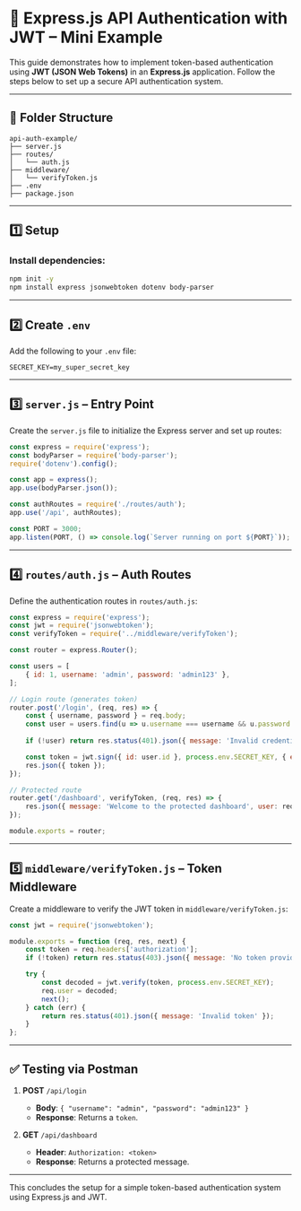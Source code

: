 # 🔐 Express.js API Authentication with JWT – Mini Example

This guide demonstrates how to implement token-based authentication using **JWT (JSON Web Tokens)** in an **Express.js** application. Follow the steps below to set up a secure API authentication system.

---

## 📁 Folder Structure

```
api-auth-example/
├── server.js
├── routes/
│   └── auth.js
├── middleware/
│   └── verifyToken.js
├── .env
├── package.json
```

---

## 1️⃣ Setup

### Install dependencies:

```bash
npm init -y
npm install express jsonwebtoken dotenv body-parser
```

---

## 2️⃣ Create `.env`

Add the following to your `.env` file:

```env
SECRET_KEY=my_super_secret_key
```

---

## 3️⃣ `server.js` – Entry Point

Create the `server.js` file to initialize the Express server and set up routes:

```js
const express = require('express');
const bodyParser = require('body-parser');
require('dotenv').config();

const app = express();
app.use(bodyParser.json());

const authRoutes = require('./routes/auth');
app.use('/api', authRoutes);

const PORT = 3000;
app.listen(PORT, () => console.log(`Server running on port ${PORT}`));
```

---

## 4️⃣ `routes/auth.js` – Auth Routes

Define the authentication routes in `routes/auth.js`:

```js
const express = require('express');
const jwt = require('jsonwebtoken');
const verifyToken = require('../middleware/verifyToken');

const router = express.Router();

const users = [
    { id: 1, username: 'admin', password: 'admin123' },
];

// Login route (generates token)
router.post('/login', (req, res) => {
    const { username, password } = req.body;
    const user = users.find(u => u.username === username && u.password === password);
    
    if (!user) return res.status(401).json({ message: 'Invalid credentials' });

    const token = jwt.sign({ id: user.id }, process.env.SECRET_KEY, { expiresIn: '1h' });
    res.json({ token });
});

// Protected route
router.get('/dashboard', verifyToken, (req, res) => {
    res.json({ message: 'Welcome to the protected dashboard', user: req.user });
});

module.exports = router;
```

---

## 5️⃣ `middleware/verifyToken.js` – Token Middleware

Create a middleware to verify the JWT token in `middleware/verifyToken.js`:

```js
const jwt = require('jsonwebtoken');

module.exports = function (req, res, next) {
    const token = req.headers['authorization'];
    if (!token) return res.status(403).json({ message: 'No token provided' });

    try {
        const decoded = jwt.verify(token, process.env.SECRET_KEY);
        req.user = decoded;
        next();
    } catch (err) {
        return res.status(401).json({ message: 'Invalid token' });
    }
};
```

---

## ✅ Testing via Postman

1. **POST** `/api/login`  
     - **Body**: `{ "username": "admin", "password": "admin123" }`  
     - **Response**: Returns a `token`.

2. **GET** `/api/dashboard`  
     - **Header**: `Authorization: <token>`  
     - **Response**: Returns a protected message.

---

This concludes the setup for a simple token-based authentication system using Express.js and JWT.  